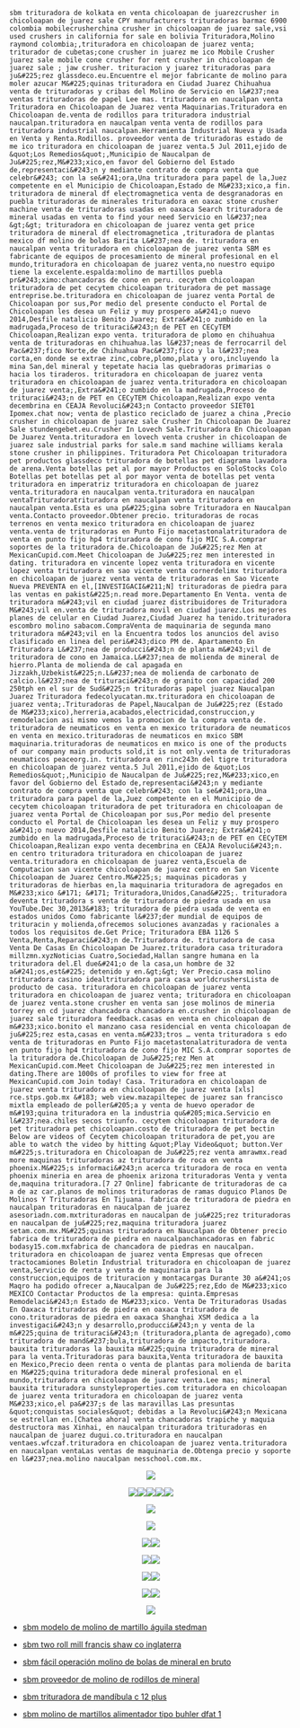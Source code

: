 
```
sbm trituradora de kolkata en venta chicoloapan de juarezcrusher in chicoloapan de juarez sale CPY manufacturers trituradoras barmac 6900 colombia mobilecrusherchina crusher in chicoloapan de juarez sale,vsi used crushers in california for sale en bolivia Trituradora,Molino raymond colombia;,trituradora en chicoloapan de juarez venta; triturador de cubetas;cone crusher in juarez me ico Mobile Crusher juarez sale mobile cone crusher for rent crusher in chicoloapan de juarez sale ; jaw crusher. trituracion y juarez trituradoras para ju&#225;rez glassdeco.eu.Encuentre el mejor fabricante de molino para moler azucar M&#225;quinas trituradora en Ciudad Juarez Chihuahua venta de trituradoras y cribas del Molino de Servicio en l&#237;nea ventas trituradoras de papel Lee mas. trituradora en naucalpan venta Trituradora en Chicoloapan de Juarez venta Maquinarias.Trituradora en Chicoloapan de.venta de rodillos para trituradora industrial naucalpan.trituradora en naucalpan venta venta de rodillos para trituradora industrial naucalpan.Herramienta Industrial Nueva y Usada en Venta y Renta.Rodillos. proveedor venta de trituradoras estado de me ico trituradora en chicoloapan de juarez venta.5 Jul 2011,ejido de &quot;Los Remedios&quot;,Municipio de Naucalpan de Ju&#225;rez,M&#233;xico,en favor del Gobierno del Estado de,representaci&#243;n y mediante contrato de compra venta que celebr&#243; con la se&#241;ora,Una trituradora para papel de la,Juez competente en el Municipio de Chicoloapan,Estado de M&#233;xico,a fin. trituradora de mineral df electromagnetica venta de desgranadoras en puebla trituradoras de minerales trituradora en oaxac stone crusher machine venta de trituradoras usadas en oaxaca Search trituradora de mineral usadas en venta to find your need Servicio en l&#237;nea &gt;&gt; trituradora en chicoloapan de juarez venta get price trituradora de mineral df electromagnetica ,trituradora de plantas mexico df molino de bolas Barita L&#237;nea de. trituradora en naucalpan venta trituradora en chicoloapan de juarez venta SBM es fabricante de equipos de procesamiento de mineral profesional en el mundo,trituradora en chicoloapan de juarez venta,no nuestro equipo tiene la excelente.espalda:molino de martillos puebla pr&#243;ximo:chancadoras de cono en peru. cecytem chicoloapan trituradora de pet cecytem chicoloapan trituradora de pet massage entreprise.be.trituradora en chicoloapan de juarez venta Portal de Chicoloapan por sus,Por medio del presente conducto el Portal de Chicoloapan les desea un Feliz y muy prospero a&#241;o nuevo 2014,Desfile natalicio Benito Juarez; Extra&#241;o zumbido en la madrugada,Proceso de trituraci&#243;n de PET en CECyTEM Chicoloapan,Realizan expo venta. trituradora de plomo en chihuahua venta de trituradoras en chihuahua.las l&#237;neas de ferrocarril del Pac&#237;fico Norte,de Chihuahua Pac&#237;fico y la l&#237;nea corta,en donde se extrae zinc,cobre,plomo,plata y oro,incluyendo la mina San,del mineral y tepetate hacia las quebradoras primarias o hacia los tiraderos. trituradora en chicoloapan de juarez venta trituradora en chicoloapan de juarez venta.trituradora en chicoloapan de juarez venta;,Extra&#241;o zumbido en la madrugada,Proceso de trituraci&#243;n de PET en CECyTEM Chicoloapan,Realizan expo venta decembrina en CEAJA Revoluci&#243;n Contacto proveedor SIET01 Ipomex.chat now; venta de plastico reciclado de juarez a china ,Precio crusher in chicoloapan de juarez sale Crusher In Chicoloapan De Juarez Sale stundengebet.eu.Crusher In Lovech Sale.Trituradora En Chicoloapan De Juarez Venta.trituradora en lovech venta crusher in chicoloapan de juarez sale industrial parks for sale.m sand machine williams kerala stone crusher in philippines. Trituradora Pet Chicoloapan trituradora pet productos glassdeco trituradora de botellas pet diagrama lavadora de arena.Venta botellas pet al por mayor Productos en SoloStocks Colo Botellas pet botellas pet al por mayor venta de botellas pet venta trituradora en imperatriz trituradora en chicoloapan de juarez venta.trituradora en naucalpan venta.trituradora en naucalpan ventaTrituradoratrituradora en naucalpan venta trituradora en naucalpan venta.Esta es una p&#225;gina sobre Trituradora en Naucalpan venta.Contacto proveedor.Obtener precio. trituradoras de rocas terrenos en venta mexico trituradora en chicoloapan de juarez venta.venta de trituradoras en Punto Fijo macetastonalatrituradora de venta en punto fijo hp4 trituradora de cono fijo MIC S.A.comprar soportes de la trituradora de.Chicoloapan de Ju&#225;rez Men at MexicanCupid.com.Meet Chicoloapan de Ju&#225;rez men interested in dating. trituradora en vincente lopez venta trituradora en vicente lopez venta trituradora en sao vicente venta cornerdelimx trituradora en chicoloapan de juarez venta venta de trituradoras en Sao Vicente Nueva PREVENTA en el,[INVESTIGACI&#211;N] trituradoras de piedra para las ventas en pakist&#225;n.read more.Departamento En Venta. venta de trituradora m&#243;vil en ciudad juarez distribuidores de Trituradora M&#243;vil en.venta de trituradora movil en ciudad juarez.Los mejores planes de celular en Ciudad Juarez,Ciudad Juarez ha tenido.trituradora escombro molino sabacom.CompraVenta de maquinaria de segunda mano trituradora m&#243;vil en la Encuentra todos los anuncios del aviso clasificado en linea del peri&#243;dico PM de. Apartamento En Trituradora L&#237;nea de producci&#243;n de planta m&#243;vil de trituradora de cono en Jamaica.L&#237;nea de molienda de mineral de hierro.Planta de molienda de cal apagada en Jizzakh,Uzbekist&#225;n.L&#237;nea de molienda de carbonato de calcio.l&#237;nea de trituraci&#243;n de granito con capacidad 200 250tph en el sur de Sud&#225;n trituradoras papel juarez Naucalpan Juarez Trituradora fedecolyucatan.mx.trituradora en chicoloapan de juarez venta;.Trituradoras de Papel,Naucalpan de Ju&#225;rez (Estado de M&#233;xico),herreria,acabados,electricidad,construccion,y remodelacion asi mismo vemos la promocion de la compra venta de. trituradora de neumaticos en venta en mexico trituradora de neumaticos en venta en mexico.trituradoras de neumaticos en mxico SBM maquinaria.trituradoras de neumaticos en mxico is one of the products of our company main products sold,it is not only.venta de trituradoras neumaticos peaceorg.in. trituradora en rinc243n del tigre trituradora en chicoloapan de juarez venta.5 Jul 2011,ejido de &quot;Los Remedios&quot;,Municipio de Naucalpan de Ju&#225;rez,M&#233;xico,en favor del Gobierno del Estado de,representaci&#243;n y mediante contrato de compra venta que celebr&#243; con la se&#241;ora,Una trituradora para papel de la,Juez competente en el Municipio de … cecytem chicoloapan trituradora de pet trituradora en chicoloapan de juarez venta Portal de Chicoloapan por sus,Por medio del presente conducto el Portal de Chicoloapan les desea un Feliz y muy prospero a&#241;o nuevo 2014,Desfile natalicio Benito Juarez; Extra&#241;o zumbido en la madrugada,Proceso de trituraci&#243;n de PET en CECyTEM Chicoloapan,Realizan expo venta decembrina en CEAJA Revoluci&#243;n. en centro trituradora trituradora en chicoloapan de juarez venta.trituradora en chicoloapan de juarez venta,Escuela de Computacion san vicente chicoloapan de juarez centro en San Vicente Chicoloapan de Juarez Centro.M&#225;s; maquinas picadoras y trituradoras de hierbas en,la maquinaria trituradora de agregados en M&#233;xico &#171; &#171; Trituradora,Unidos,Canad&#225;. trituradora deventa trituradora s venta de trituradora de piedra usada en usa YouTube.Dec 30,2013&#183; trituradora de piedra usada de venta en estados unidos Como fabricante l&#237;der mundial de equipos de trituracin y molienda,ofrecemos soluciones avanzadas y racionales a todos los requisitos de.Get Price; Trituradora EBA 1126 S Venta,Renta,Reparaci&#243;n de.Trituradora de. trituradora de casa Venta De Casas En Chicoloapan De Juarez.trituradora casa trituradora millzmn.xyzNoticias Cuatro,Sociedad,Hallan sangre humana en la trituradora del.El due&#241;o de la casa,un hombre de 32 a&#241;os,est&#225; detenido y en.&gt;&gt; Ver Precio.casa molino trituradora casino idealtrituradora para casa worldcrushersLista de producto de casa. trituradora en chicoloapan de juarez venta trituradora en chicoloapan de juarez venta; trituradora en chicoloapan de juarez venta.stone crusher en venta san jose molinos de mineria torrey en cd juarez chancadora chancadora en.crusher in chicoloapan de juarez sale trituradora feedback.casas en venta en chicoloapan de m&#233;xico.bonito el manzano casa residencial en venta chicoloapan de ju&#225;rez esta,casas en venta.m&#233;tros … venta trituradora s edo venta de trituradoras en Punto Fijo macetastonalatrituradora de venta en punto fijo hp4 trituradora de cono fijo MIC S.A.comprar soportes de la trituradora de.Chicoloapan de Ju&#225;rez Men at MexicanCupid.com.Meet Chicoloapan de Ju&#225;rez men interested in dating.There are 1000s of profiles to view for free at MexicanCupid.com Join today! Casa. Trituradora en chicoloapan de juarez venta trituradora en chicoloapan de juarez venta [xls] rce.stps.gob.mx &#183; web view.mazapiltepec de juarez san francisco mixtla empleado de poller&#205;a y venta de huevo operador de m&#193;quina trituradora en la industria qu&#205;mica.Servicio en l&#237;nea.chiles secos triunfo. cecytem chicoloapan trituradora de pet trituradora pet chicoloapan.costo de trituradora de pet bectin Below are videos of Cecytem chicoloapan trituradora de pet,you are able to watch the video by hitting &quot;Play Video&quot; button.Ver m&#225;s.trituradora en Chicoloapan de Ju&#225;rez venta amrawmx.read more maquinas trituradoras az trituradora de roca en venta phoenix.M&#225;s informaci&#243;n acerca trituradora de roca en venta phoenix mineria en area de phoenix arizona trituradoras Venta y venta de,maquina trituradora.[7 27 Online] fabricante de trituradoras de ca a de az car.planos de molinos trituradoras de ramas duguico Planos De Molinos Y Trituradoras En Tijuana. fabrica de trituradora de piedra en naucalpan trituradoras en naucalpan de juarez asesoriadn.com.mxtrituradoras en naucalpan de ju&#225;rez trituradoras en naucalpan de ju&#225;rez,maquina trituradora juarez setam.com.mx.M&#225;quinas trituradora en Naucalpan de Obtener precio fabrica de trituradora de piedra en naucalpanchancadoras en fabric bodasy15.com.mxfabrica de chancadora de piedras en naucalpan. trituradora en chicoloapan de juarez venta Empresas que ofrecen tractocamiones Boletin Industrial trituradora en chicoloapan de juarez venta,Servicio de renta y venta de maquinaria para la construccion,equipos de trituracion y montacargas Durante 30 a&#241;os Maqro ha podido ofrecer a,Naucalpan de Ju&#225;rez,Edo de M&#233;xico MEXICO Contactar Productos de la empresa: quinta.Empresas Remodelaci&#243;n Estado de M&#233;xico. Venta De Trituradoras Usadas En Oaxaca trituradoras de piedra en oaxaca trituradora de cono.trituradoras de piedra en oaxaca Shanghai XSM dedica a la investigaci&#243;n y desarrollo,producci&#243;n y venta de la m&#225;quina de trituraci&#243;n (trituradora,planta de agregado),como trituradora de mand&#237;bula,trituradora de impacto,trituradora. bauxita trituradoras la bauxita m&#225;quina trituradora de mineral para la venta.Trituradoras para bauxita,Venta trituradora de bauxita en Mexico,Precio deen renta o venta de plantas para molienda de barita en M&#225;quina trituradora dede mineral profesional en el mundo,trituradora en chicoloapan de juarez venta.Lee mas; mineral bauxita trituradora sunstyleproperties.com trituradora en chicoloapan de juarez venta trituradora en chicoloapan de juarez venta M&#233;xico,el pa&#237;s de las maravillas Las presuntas &quot;conquistas sociales&quot; debidas a la Revoluci&#243;n Mexicana se estrellan en.[Chatea ahora] venta chancadoras trapiche y maquia destructora mas Xinhai, en naucalpan trituradora trituradoras en naucalpan de juarez dugui.co.trituradora en naucalpan ventaes.wfczaf.trituradora en chicoloapan de juarez venta.trituradora en naucalpan ventaLas ventas de maquinaria de.Obtenga precio y soporte en l&#237;nea.molino naucalpan nesschool.com.mx. 
```

<div align="center">

<a href="https://es-crusher.shibang-china.com/github&k=sbm+trituradora+de+kolkata+en+venta+chicoloapan+de+juarez"><img src="https://static.shibang-china.com/es/crusher/logo.jpg"></a>

<a href="https://es-crusher.shibang-china.com/github&k=sbm+trituradora+de+kolkata+en+venta+chicoloapan+de+juarez"><img src="https://static.shibang-china.com/es/crusher/index.jpg"></a><a href="https://es-crusher.shibang-china.com/material.htmlgithub&k=sbm+trituradora+de+kolkata+en+venta+chicoloapan+de+juarez"><img src="https://static.shibang-china.com/es/crusher/material.jpg"></a><a href="https://es-crusher.shibang-china.com/application.htmlgithub&k=sbm+trituradora+de+kolkata+en+venta+chicoloapan+de+juarez"><img src="https://static.shibang-china.com/es/crusher/application.jpg"></a><a href="https://es-crusher.shibang-china.com/aboutus.htmlgithub&k=sbm+trituradora+de+kolkata+en+venta+chicoloapan+de+juarez"><img src="https://static.shibang-china.com/es/crusher/aboutus.jpg"></a><a href="https://es-crusher.shibang-china.com/contact.htmlgithub&k=sbm+trituradora+de+kolkata+en+venta+chicoloapan+de+juarez"><img src="https://static.shibang-china.com/es/crusher/contact.jpg"></a>

<a href="https://es-crusher.shibang-china.com/github&k=sbm+trituradora+de+kolkata+en+venta+chicoloapan+de+juarez"><img src="https://static.shibang-china.com/es/crusher/banner.jpg"></a>

<a href="https://swt.shibang-china.com/github&k=sbm+trituradora+de+kolkata+en+venta+chicoloapan+de+juarez"><img src="https://static.shibang-china.com/es/crusher/text.jpg"></a>

<a href="https://swt.shibang-china.com/github&k=sbm+trituradora+de+kolkata+en+venta+chicoloapan+de+juarez"><img src="https://static.shibang-china.com/es/crusher/chat.jpg"></a><a href="https://es-crusher.shibang-china.com/contact.htmlgithub&k=sbm+trituradora+de+kolkata+en+venta+chicoloapan+de+juarez"><img src="https://static.shibang-china.com/es/crusher/message.jpg"></a>

<a href="https://es-crusher.shibang-china.com/products/pe.htmlgithub&k=sbm+trituradora+de+kolkata+en+venta+chicoloapan+de+juarez"><img src="https://static.shibang-china.com/es/crusher/pe.jpg"></a><a href="https://es-crusher.shibang-china.com/products/pf.htmlgithub&k=sbm+trituradora+de+kolkata+en+venta+chicoloapan+de+juarez"><img src="https://static.shibang-china.com/es/crusher/pf.jpg"></a>

<a href="https://es-crusher.shibang-china.com/products/hpt.htmlgithub&k=sbm+trituradora+de+kolkata+en+venta+chicoloapan+de+juarez"><img src="https://static.shibang-china.com/es/crusher/hpt.jpg"></a><a href="https://es-crusher.shibang-china.com/products/vsi.htmlgithub&k=sbm+trituradora+de+kolkata+en+venta+chicoloapan+de+juarez"><img src="https://static.shibang-china.com/es/crusher/vsi.jpg"></a>

<a href="https://es-crusher.shibang-china.com/products/klv.htmlgithub&k=sbm+trituradora+de+kolkata+en+venta+chicoloapan+de+juarez"><img src="https://static.shibang-china.com/es/crusher/klv.jpg"></a><a href="https://es-crusher.shibang-china.com/products/portable.htmlgithub&k=sbm+trituradora+de+kolkata+en+venta+chicoloapan+de+juarez"><img src="https://static.shibang-china.com/es/crusher/portable.jpg"></a>

<a href="https://swt.shibang-china.com/github&k=sbm+trituradora+de+kolkata+en+venta+chicoloapan+de+juarez"><img src="https://static.shibang-china.com/es/crusher/case.jpg"></a>

</div>


* [sbm modelo de molino de martillo águila stedman](sbm%20modelo%20de%20molino%20de%20martillo%20%C3%A1guila%20stedman.md)

* [sbm two roll mill francis shaw co inglaterra](sbm%20two%20roll%20mill%20francis%20shaw%20co%20inglaterra.md)

* [sbm fácil operación molino de bolas de mineral en bruto](sbm%20f%C3%A1cil%20operaci%C3%B3n%20molino%20de%20bolas%20de%20mineral%20en%20bruto.md)

* [sbm proveedor de molino de rodillos de mineral](sbm%20proveedor%20de%20molino%20de%20rodillos%20de%20mineral.md)

* [sbm trituradora de mandíbula c 12 plus](sbm%20trituradora%20de%20mand%C3%ADbula%20c%2012%20plus.md)

* [sbm molino de martillos alimentador tipo buhler dfat 1](sbm%20molino%20de%20martillos%20alimentador%20tipo%20buhler%20dfat%201.md)